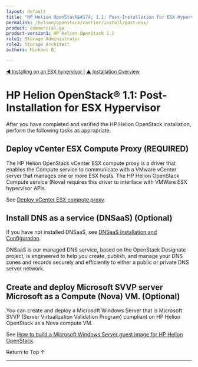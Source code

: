 ```yaml
---
layout: default
title: "HP Helion OpenStack&#174; 1.1: Post-Installation for ESX Hypervisor"
permalink: /helion/openstack/carrier/install/post-esx/
product: commercial.ga
product-version1: HP Helion OpenStack 1.1
role1: Storage Administrator
role2: Storage Architect
authors: Michael B, 

---
```

<!--UNDER REVISION-->


<script>

function PageRefresh {
onLoad="window.refresh"
}

PageRefresh();

</script>

<p style="font-size: small;"><a href="/helion/openstack/1.1/install/esx"> &#9664; Installing on an ESX hypervisor </a> | <a href="/helion/openstack/1.1/install/overview/test/">&#9650; Installation Overview</a>  </p> 


# HP Helion OpenStack&#174; 1.1: Post-Installation for ESX Hypervisor

After you have completed and verified the HP Helion OpenStack installation, perform the following tasks as appropriate.

## Deploy vCenter ESX Compute Proxy **(REQUIRED)**

The HP Helion OpenStack vCenter ESX compute proxy is a driver that enables the Compute service to communicate with a VMware vCenter server that manages one or more ESX hosts. The HP Helion OpenStack Compute service (Nova) requires this driver to interface with VMWare ESX hypervisor APIs.

See [Deploy vCenter ESX compute proxy](/helion/openstack/1.1/install/esx/proxy/).


## Install DNS as a service (DNSaaS) **(Optional)**

If you have not installed DNSaaS, see [DNSaaS Installation and Configuration](/helion/openstack/1.1/install/dnsaas/).

DNSaaS is our managed DNS service, based on the OpenStack Designate project, is engineered to help you create, publish, and manage your DNS zones and records securely and efficiently to either a public or private DNS server network.

## Create and deploy Microsoft SVVP server Microsoft as a Compute (Nova) VM. **(Optional)**

You can create and deploy a Microsoft Windows Server that is Microsoft SVVP (Server Virtualization Validation Program) compliant on HP Helion OpenStack as a Nova compute VM. 

See [How to build a Microsoft Windows Server guest image for HP Helion OpenStack](/helion/openstack/1.1/create-deploy/certified-microsoft-windows/guest-image/).


<a href="#top" style="padding:14px 0px 14px 0px; text-decoration: none;"> Return to Top &#8593; </a>



---
